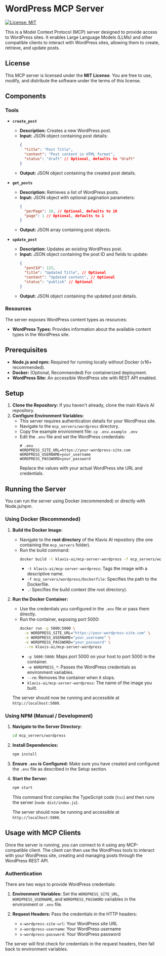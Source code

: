 # WordPress MCP Server

[![License: MIT](https://img.shields.io/badge/License-MIT-yellow.svg)](https://opensource.org/licenses/MIT)

This is a Model Context Protocol (MCP) server designed to provide access to WordPress sites. It enables Large Language Models (LLMs) and other compatible clients to interact with WordPress sites, allowing them to create, retrieve, and update posts.

## License

This MCP server is licensed under the **MIT License**. You are free to use, modify, and distribute the software under the terms of this license.

## Components

### Tools

*   **`create_post`**
    *   **Description:** Creates a new WordPress post.
    *   **Input:** JSON object containing post details:
        ```json
        {
          "title": "Post Title",
          "content": "Post content in HTML format",
          "status": "draft" // Optional, defaults to "draft"
        }
        ```
    *   **Output:** JSON object containing the created post details.

*   **`get_posts`**
    *   **Description:** Retrieves a list of WordPress posts.
    *   **Input:** JSON object with optional pagination parameters:
        ```json
        {
          "perPage": 10, // Optional, defaults to 10
          "page": 1 // Optional, defaults to 1
        }
        ```
    *   **Output:** JSON array containing post objects.

*   **`update_post`**
    *   **Description:** Updates an existing WordPress post.
    *   **Input:** JSON object containing the post ID and fields to update:
        ```json
        {
          "postId": 123,
          "title": "Updated Title", // Optional
          "content": "Updated content", // Optional
          "status": "publish" // Optional
        }
        ```
    *   **Output:** JSON object containing the updated post details.

### Resources

The server exposes WordPress content types as resources:

*   **WordPress Types:** Provides information about the available content types in the WordPress site.

## Prerequisites

*   **Node.js and npm:** Required for running locally without Docker (v16+ recommended).
*   **Docker:** (Optional, Recommended) For containerized deployment.
*   **WordPress Site:** An accessible WordPress site with REST API enabled.

## Setup

1.  **Clone the Repository:** If you haven't already, clone the main Klavis AI repository.
2.  **Configure Environment Variables:**
    *   This server requires authentication details for your WordPress site.
    *   Navigate to the `mcp_servers/wordpress` directory.
    *   Copy the example environment file: `cp .env.example .env`
    *   Edit the `.env` file and set the WordPress credentials:
        ```env
        # .env
        WORDPRESS_SITE_URL=https://your-wordpress-site.com
        WORDPRESS_USERNAME=your_username
        WORDPRESS_PASSWORD=your_password
        ```
        Replace the values with your actual WordPress site URL and credentials.

## Running the Server

You can run the server using Docker (recommended) or directly with Node.js/npm.

### Using Docker (Recommended)

1.  **Build the Docker Image:**
    *   Navigate to the **root directory** of the Klavis AI repository (the one containing the `mcp_servers` folder).
    *   Run the build command:
        ```bash
        docker build -t klavis-ai/mcp-server-wordpress -f mcp_servers/wordpress/Dockerfile .
        ```
        *   `-t klavis-ai/mcp-server-wordpress`: Tags the image with a descriptive name.
        *   `-f mcp_servers/wordpress/Dockerfile`: Specifies the path to the Dockerfile.
        *   `.`: Specifies the build context (the root directory).

2.  **Run the Docker Container:**
    *   Use the credentials you configured in the `.env` file or pass them directly.
    *   Run the container, exposing port 5000:
        ```bash
        docker run -p 5000:5000 \
          -e WORDPRESS_SITE_URL="https://your-wordpress-site.com" \
          -e WORDPRESS_USERNAME="your_username" \
          -e WORDPRESS_PASSWORD="your_password" \
          --rm klavis-ai/mcp-server-wordpress
        ```
        *   `-p 5000:5000`: Maps port 5000 on your host to port 5000 in the container.
        *   `-e WORDPRESS_*`: Passes the WordPress credentials as environment variables.
        *   `--rm`: Removes the container when it stops.
        *   `klavis-ai/mcp-server-wordpress`: The name of the image you built.

    The server should now be running and accessible at `http://localhost:5000`.

### Using NPM (Manual / Development)

1.  **Navigate to the Server Directory:**
    ```bash
    cd mcp_servers/wordpress
    ```
2.  **Install Dependencies:**
    ```bash
    npm install
    ```
3.  **Ensure `.env` is Configured:** Make sure you have created and configured the `.env` file as described in the Setup section.
4.  **Start the Server:**
    ```bash
    npm start
    ```
    This command first compiles the TypeScript code (`tsc`) and then runs the server (`node dist/index.js`).

    The server should now be running and accessible at `http://localhost:5000`.

## Usage with MCP Clients

Once the server is running, you can connect to it using any MCP-compatible client. The client can then use the WordPress tools to interact with your WordPress site, creating and managing posts through the WordPress REST API.

### Authentication

There are two ways to provide WordPress credentials:

1. **Environment Variables:** Set the `WORDPRESS_SITE_URL`, `WORDPRESS_USERNAME`, and `WORDPRESS_PASSWORD` variables in the environment or `.env` file.

2. **Request Headers:** Pass the credentials in the HTTP headers:
   - `x-wordpress-site-url`: Your WordPress site URL
   - `x-wordpress-username`: Your WordPress username
   - `x-wordpress-password`: Your WordPress password

The server will first check for credentials in the request headers, then fall back to environment variables. 
